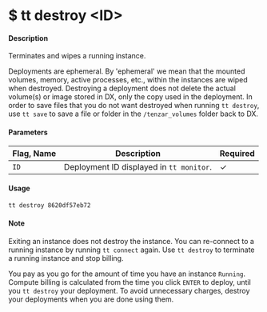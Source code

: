 <h1 class="title">$ tt destroy &lt;ID&gt;</h1>

#### Description

Terminates and wipes a running instance.

Deployments are ephemeral. By 'ephemeral' we mean that the mounted volumes, memory, active processes, etc., within the instances are wiped when destroyed. Destroying a deployment does not delete the actual volume(s) or image stored in DX, only the copy used in the deployment. In order to save files that you do not want destroyed when running `tt destroy`, use `tt save` to save a file or folder in the `/tenzar_volumes` folder back to DX.

#### Parameters

| Flag, Name | Description                              | Required |
| ---------- | ---------------------------------------- | -------- |
| `ID`       | Deployment ID displayed in `tt monitor`. | ✓        |

#### Usage

```bash
tt destroy 8620df57eb72
```

#### Note

Exiting an instance does not destroy the instance. You can re-connect to a running instance by running `tt connect` again. Use `tt destroy` to terminate a running instance and stop billing.

You pay as you go for the amount of time you have an instance `Running`. Compute billing is calculated from the time you click `ENTER` to deploy, until you `tt destroy` your deployment. To avoid unnecessary charges, destroy your deployments when you are done using them.
